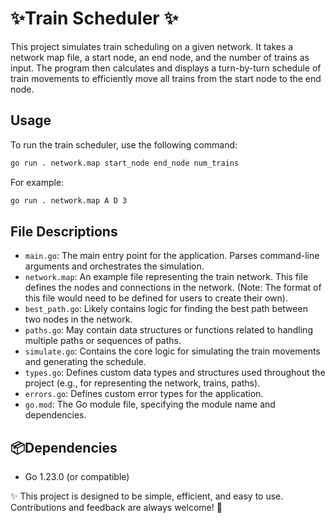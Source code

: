  # ✨Train Scheduler ✨

This project simulates train scheduling on a given network.
It takes a network map file, a start node, an end node, and the number of trains as input.
The program then calculates and displays a turn-by-turn schedule of train movements to efficiently move all trains from the start node to the end node.

## Usage

To run the train scheduler, use the following command:

```bash
go run . network.map start_node end_node num_trains
```

For example:

```bash
go run . network.map A D 3
```

## File Descriptions

- `main.go`: The main entry point for the application. Parses command-line arguments and orchestrates the simulation.
- `network.map`: An example file representing the train network. This file defines the nodes and connections in the network. (Note: The format of this file would need to be defined for users to create their own).
- `best_path.go`: Likely contains logic for finding the best path between two nodes in the network.
- `paths.go`: May contain data structures or functions related to handling multiple paths or sequences of paths.
- `simulate.go`: Contains the core logic for simulating the train movements and generating the schedule.
- `types.go`: Defines custom data types and structures used throughout the project (e.g., for representing the network, trains, paths).
- `errors.go`: Defines custom error types for the application.
- `go.mod`: The Go module file, specifying the module name and dependencies.

 ## 📦Dependencies

- Go 1.23.0 (or compatible)

✨ This project is designed to be simple, efficient, and easy to use. Contributions and feedback are always welcome! 🚀